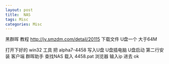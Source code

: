 ```yaml
---
layout: post
title:  NAS
tags: Misc
categories: Misc
---
```


黑群晖
教程 http://jy.smzdm.com/detail/20115
下载文件 
U盘一个  大于64M

打开下好的 win32  工具
把 alpha7-4458 写入U盘
U盘插电脑 U盘启动  第二行安装
客户端 群晖助手 查找NAS
载入 4458.pat
浏览器  输入ip 进去 ok